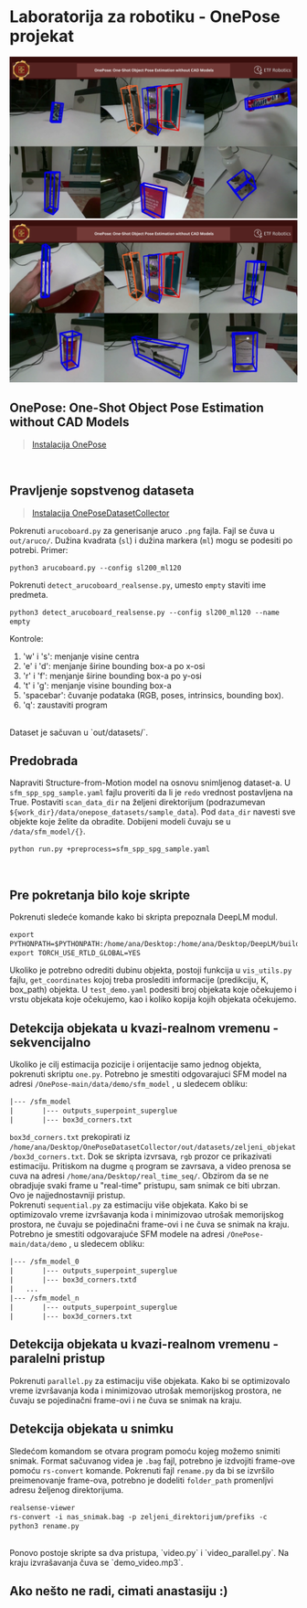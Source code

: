 # Laboratorija za robotiku - OnePose projekat
![ss](assets/ss.png)
![ss2](assets/ss2.png)

## OnePose: One-Shot Object Pose Estimation without CAD Models
> [Instalacija OnePose](https://github.com/zju3dv/OnePose) 
<br/>

## Pravljenje sopstvenog dataseta
> [Instalacija OnePoseDatasetCollector](https://github.com/siatheindochinese/OnePoseDatasetCollector)

Pokrenuti `arucoboard.py` za generisanje aruco `.png` fajla. Fajl se čuva u `out/aruco/`. Dužina kvadrata (`sl`) i dužina markera (`ml`) mogu se podesiti po potrebi. Primer:
```
python3 arucoboard.py --config sl200_ml120
```
Pokrenuti `detect_arucoboard_realsense.py`, umesto `empty` staviti ime predmeta.
```
python3 detect_arucoboard_realsense.py --config sl200_ml120 --name empty
```
Kontrole:
1. 'w' i 's': menjanje visine centra 
2. 'e' i 'd': menjanje širine bounding box-a po x-osi
3. 'r' i 'f': menjanje širine bounding box-a po y-osi
4. 't' i 'g': menjanje visine bounding box-a
5. 'spacebar': čuvanje podataka (RGB, poses, intrinsics, bounding box).
6. 'q': zaustaviti program
<br/>
Dataset je sačuvan u `out/datasets/`.

## Predobrada
Napraviti Structure-from-Motion model na osnovu snimljenog dataset-a. 
U `sfm_spp_spg_sample.yaml` fajlu proveriti da li je `redo` vrednost postavljena na True. Postaviti `scan_data_dir` na željeni direktorijum (podrazumevan `${work_dir}/data/onepose_datasets/sample_data`). Pod `data_dir` navesti sve objekte koje želite da obradite. Dobijeni modeli čuvaju se u `/data/sfm_model/{}`.
```
python run.py +preprocess=sfm_spp_spg_sample.yaml
```
<br/>

## Pre pokretanja bilo koje skripte
Pokrenuti sledeće komande kako bi skripta prepoznala DeepLM modul.
```
export PYTHONPATH=$PYTHONPATH:/home/ana/Desktop:/home/ana/Desktop/DeepLM/build:/home/ana/Desktop/DeepLM
export TORCH_USE_RTLD_GLOBAL=YES
```
Ukoliko je potrebno odrediti dubinu objekta, postoji funkcija u `vis_utils.py` fajlu, `get_coordinates` kojoj treba proslediti informacije (predikciju, K, box_path) objekta.
U `test_demo.yaml` podesiti broj objekata koje očekujemo i vrstu objekata koje očekujemo, kao i koliko kopija kojih objekata očekujemo.

## Detekcija objekata u kvazi-realnom vremenu - sekvencijalno 
Ukoliko je cilj estimacija pozicije i orijentacije samo jednog objekta, pokrenuti skriptu `one.py`. Potrebno je smestiti odgovarajuci SFM model na adresi `/OnePose-main/data/demo/sfm_model` , u sledecem obliku:
```
|--- /sfm_model
|       |--- outputs_superpoint_superglue 
|       |--- box3d_corners.txt
```
`box3d_corners.txt` prekopirati iz `/home/ana/Desktop/OnePoseDatasetCollector/out/datasets/zeljeni_objekat/box3d_corners.txt`.
Dok se skripta izvrsava, `rgb` prozor ce prikazivati estimaciju. Pritiskom na dugme `q` program se zavrsava, a video prenosa se cuva na adresi `/home/ana/Desktop/real_time_seq/`. Obzirom da se ne obradjuje svaki frame u "real-time" pristupu, sam snimak ce biti ubrzan. Ovo je najjednostavniji pristup.
<br/>
Pokrenuti `sequential.py` za estimaciju više objekata. Kako bi se optimizovalo vreme izvršavanja koda i minimizovao utrošak memorijskog prostora, ne čuvaju se pojedinačni frame-ovi i ne čuva se snimak na kraju. Potrebno je smestiti odgovarajuće SFM modele na adresi `/OnePose-main/data/demo` , u sledecem obliku:
```
|--- /sfm_model_0
|       |--- outputs_superpoint_superglue 
|       |--- box3d_corners.txtđ
|   ...
|--- /sfm_model_n
|       |--- outputs_superpoint_superglue 
|       |--- box3d_corners.txt
```
## Detekcija objekata u kvazi-realnom vremenu - paralelni pristup
Pokrenuti `parallel.py` za estimaciju više objekata. Kako bi se optimizovalo vreme izvršavanja koda i minimizovao utrošak memorijskog prostora, ne čuvaju se pojedinačni frame-ovi i ne čuva se snimak na kraju.

## Detekcija objekata u snimku
Sledećom komandom se otvara program pomoću kojeg možemo snimiti snimak. Format sačuvanog videa je `.bag` fajl, potrebno je izdvojiti frame-ove pomoću `rs-convert` komande. Pokrenuti fajl `rename.py` da bi se izvršilo preimenovanje frame-ova, potrebno je dodeliti `folder_path` promenljvi adresu željenog direktorijuma.
```
realsense-viewer
rs-convert -i nas_snimak.bag -p zeljeni_direktorijum/prefiks -c
python3 rename.py
```
<br/> 
Ponovo postoje skripte sa dva pristupa, `video.py` i `video_parallel.py`. Na kraju izvrašavanja čuva se `demo_video.mp3`.
<br/>

## Ako nešto ne radi, cimati anastasiju :)
